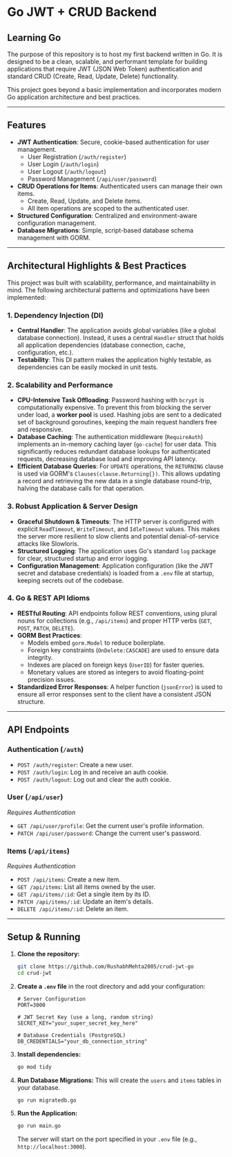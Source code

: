 # Go JWT + CRUD Backend

## Learning Go

The purpose of this repository is to host my first backend written in Go. It is designed to be a clean, scalable, and performant template for building applications that require JWT (JSON Web Token) authentication and standard CRUD (Create, Read, Update, Delete) functionality.

This project goes beyond a basic implementation and incorporates modern Go application architecture and best practices.

---

## Features

* **JWT Authentication**: Secure, cookie-based authentication for user management.
    * User Registration (`/auth/register`)
    * User Login (`/auth/login`)
    * User Logout (`/auth/logout`)
    * Password Management (`/api/user/password`)
* **CRUD Operations for Items**: Authenticated users can manage their own items.
    * Create, Read, Update, and Delete items.
    * All item operations are scoped to the authenticated user.
* **Structured Configuration**: Centralized and environment-aware configuration management.
* **Database Migrations**: Simple, script-based database schema management with GORM.

---

## Architectural Highlights & Best Practices

This project was built with scalability, performance, and maintainability in mind. The following architectural patterns and optimizations have been implemented:

### 1. Dependency Injection (DI)
* **Central Handler**: The application avoids global variables (like a global database connection). Instead, it uses a central `Handler` struct that holds all application dependencies (database connection, cache, configuration, etc.).
* **Testability**: This DI pattern makes the application highly testable, as dependencies can be easily mocked in unit tests.

### 2. Scalability and Performance
* **CPU-Intensive Task Offloading**: Password hashing with `bcrypt` is computationally expensive. To prevent this from blocking the server under load, a **worker pool** is used. Hashing jobs are sent to a dedicated set of background goroutines, keeping the main request handlers free and responsive.
* **Database Caching**: The authentication middleware (`RequireAuth`) implements an in-memory caching layer (`go-cache`) for user data. This significantly reduces redundant database lookups for authenticated requests, decreasing database load and improving API latency.
* **Efficient Database Queries**: For `UPDATE` operations, the `RETURNING` clause is used via GORM's `Clauses(clause.Returning{})`. This allows updating a record and retrieving the new data in a single database round-trip, halving the database calls for that operation.

### 3. Robust Application & Server Design
* **Graceful Shutdown & Timeouts**: The HTTP server is configured with explicit `ReadTimeout`, `WriteTimeout`, and `IdleTimeout` values. This makes the server more resilient to slow clients and potential denial-of-service attacks like Slowloris.
* **Structured Logging**: The application uses Go's standard `log` package for clear, structured startup and error logging.
* **Configuration Management**: Application configuration (like the JWT secret and database credentials) is loaded from a `.env` file at startup, keeping secrets out of the codebase.

### 4. Go & REST API Idioms
* **RESTful Routing**: API endpoints follow REST conventions, using plural nouns for collections (e.g., `/api/items`) and proper HTTP verbs (`GET`, `POST`, `PATCH`, `DELETE`).
* **GORM Best Practices**:
    * Models embed `gorm.Model` to reduce boilerplate.
    * Foreign key constraints (`OnDelete:CASCADE`) are used to ensure data integrity.
    * Indexes are placed on foreign keys (`UserID`) for faster queries.
    * Monetary values are stored as integers to avoid floating-point precision issues.
* **Standardized Error Responses**: A helper function (`jsonError`) is used to ensure all error responses sent to the client have a consistent JSON structure.

---

## API Endpoints

### Authentication (`/auth`)
* `POST /auth/register`: Create a new user.
* `POST /auth/login`: Log in and receive an auth cookie.
* `POST /auth/logout`: Log out and clear the auth cookie.

### User (`/api/user`)
*Requires Authentication*
* `GET /api/user/profile`: Get the current user's profile information.
* `PATCH /api/user/password`: Change the current user's password.

### Items (`/api/items`)
*Requires Authentication*
* `POST /api/items`: Create a new item.
* `GET /api/items`: List all items owned by the user.
* `GET /api/items/:id`: Get a single item by its ID.
* `PATCH /api/items/:id`: Update an item's details.
* `DELETE /api/items/:id`: Delete an item.

---

## Setup & Running

1.  **Clone the repository:**
    ```bash
    git clone https://github.com/RushabhMehta2005/crud-jwt-go
    cd crud-jwt
    ```

2.  **Create a `.env` file** in the root directory and add your configuration:
    ```env
    # Server Configuration
    PORT=3000

    # JWT Secret Key (use a long, random string)
    SECRET_KEY="your_super_secret_key_here"

    # Database Credentials (PostgreSQL)
    DB_CREDENTIALS="your_db_connection_string"
    ```

3.  **Install dependencies:**
    ```bash
    go mod tidy
    ```

4.  **Run Database Migrations:**
    This will create the `users` and `items` tables in your database.
    ```bash
    go run migratedb.go
    ```

5.  **Run the Application:**
    ```bash
    go run main.go
    ```
    The server will start on the port specified in your `.env` file (e.g., `http://localhost:3000`).
